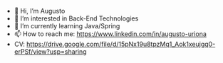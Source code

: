- 👋 Hi, I’m Augusto
- 👀 I’m interested in Back-End Technologies
- 🌱 I’m currently learning Java/Spring
- 📫 How to reach me: https://www.linkedin.com/in/augusto-uriona
- CV: https://drive.google.com/file/d/15pNx19u8tpzMq1_Aok1xeujgq0-erPSf/view?usp=sharing

<!---
aguriona/aguriona is a ✨ special ✨ repository because its `README.md` (this file) appears on your GitHub profile.
You can click the Preview link to take a look at your changes.
--->
